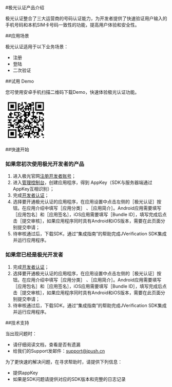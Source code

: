 #极光认证产品介绍

极光认证整合了三大运营商的号码认证能力，为开发者提供了快速验证用户输入的手机号码和本机SIM卡号码一致性的功能，提高用户体验和安全性。

##应用场景

极光认证适用于以下业务场景：

* 注册
* 登陆
* 二次验证

##试用 Demo

您可使用安卓手机扫描二维码下载Demo，快速体验极光认证功能。

![JVerification](../image/qr_code.png)

##快速开始

### 如果您初次使用极光开发者的产品

  1. 进入极光官网[注册开发者账号](https://www.jiguang.cn/accounts/register)；
  2. 进入[管理控制台](https://www.jiguang.cn/dev/#/app/list)，创建应用程序，得到 AppKey（SDK与服务器端通过AppKey互相识别）；
  3. 完成[开发者认证](https://www.jiguang.cn/accounts/profile/developer_create)；
  4. 选择要开通极光认证的应用程序，在应用设置中点击左侧的［极光认证］按钮。在应用介绍中填写［应用分类］ 、［应用简介］。Android应用需要填写［应用包名］和［应用签名］，iOS应用需要填写［Bundle ID］，填写完成后点击［提交审核］，如果应用程序同时具有Android和iOS版本，需要在此页面分别提交申请；
  5. 待审核通过后，下载SDK，通过“集成指南”的帮助完成JVerification SDK集成并运行应用程序。

### 如果您已经是极光开发者

  1. 完成[开发者认证](https://www.jiguang.cn/accounts/profile/developer_create)；
  2. 选择要开通极光认证的应用程序，在应用设置中点击左侧的［极光认证］按钮。在应用介绍中填写［应用分类］ 、［应用简介］。Android应用需要填写［应用包名］和［应用签名］，iOS应用需要填写［Bundle ID］，填写完成后点击［提交审核］，如果应用程序同时具有Android和iOS版本，需要在此页面分别提交申请；
  3. 待审核通过后，下载SDK，通过“集成指南”的帮助完成JVerification SDK集成并运行应用程序。

##技术支持

当出现问题时：

* 请仔细阅读文档，查看是否有遗漏
* 给我们的Support发邮件：[support&#64;jpush.cn](mailto:support&#64;jpush.cn)

为了更快速的解决问题，在寻求帮助时，请提供下列信息：

* 提供appKey
* 如果是SDK问题请提供对应的SDK版本和完整的日志记录
